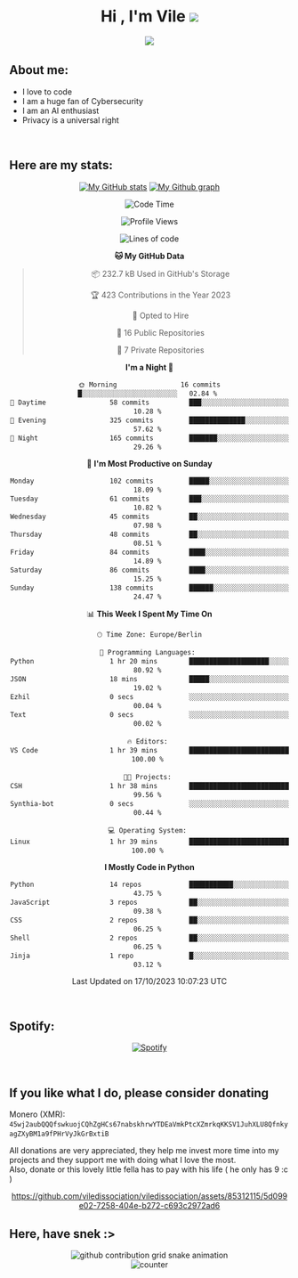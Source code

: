 <h1 align="center">Hi , I'm Vile <img src="https://media.giphy.com/media/hvRJCLFzcasrR4ia7z/giphy.gif" width="35"></h1>
<p align="center">
  <a href="https://github.com/viledissociation"><img src="https://readme-typing-svg.demolab.com?font=Roboto+Mono&weight=300&size=28&duration=4000&pause=100&color=C109F7&center=true&vCenter=true&width=580&height=127&lines=I'm+a+programmer;I'm+an+AI+enthusiast;I'm+a+big+fan+of+Neural+Networks;I'm+interested+in+Computer+Science;I+love+Cybersecurity;By+the+way+I+use+Arch+%F0%9F%92%80"></a>
</p>

## About me:

- I love to code
- I am a huge fan of Cybersecurity
- I am an AI enthusiast
- Privacy is a universal right

<br>

## Here are my stats:

<div align="center">
    
 [![My GitHub stats](https://github-readme-stats.vercel.app/api?username=viledissociation&count_private=true&show_icons=true&theme=radical)](https://github.com/viledissociation)
 [![My Github graph](http://github-profile-summary-cards.vercel.app/api/cards/profile-details?username=viledissociation&theme=radical)](https://github.com/viledissociation)

<!--START_SECTION:waka-->
![Code Time](http://img.shields.io/badge/Code%20Time-154%20hrs%2012%20mins-blue)

![Profile Views](http://img.shields.io/badge/Profile%20Views-0-blue)

![Lines of code](https://img.shields.io/badge/From%20Hello%20World%20I%27ve%20Written-37.3%20thousand%20lines%20of%20code-blue)

**🐱 My GitHub Data** 

> 📦 232.7 kB Used in GitHub's Storage 
 > 
> 🏆 423 Contributions in the Year 2023
 > 
> 💼 Opted to Hire
 > 
> 📜 16 Public Repositories 
 > 
> 🔑 7 Private Repositories 
 > 
**I'm a Night 🦉** 

```text
🌞 Morning                16 commits          █░░░░░░░░░░░░░░░░░░░░░░░░   02.84 % 
🌆 Daytime                58 commits          ███░░░░░░░░░░░░░░░░░░░░░░   10.28 % 
🌃 Evening                325 commits         ██████████████░░░░░░░░░░░   57.62 % 
🌙 Night                  165 commits         ███████░░░░░░░░░░░░░░░░░░   29.26 % 
```
📅 **I'm Most Productive on Sunday** 

```text
Monday                   102 commits         █████░░░░░░░░░░░░░░░░░░░░   18.09 % 
Tuesday                  61 commits          ███░░░░░░░░░░░░░░░░░░░░░░   10.82 % 
Wednesday                45 commits          ██░░░░░░░░░░░░░░░░░░░░░░░   07.98 % 
Thursday                 48 commits          ██░░░░░░░░░░░░░░░░░░░░░░░   08.51 % 
Friday                   84 commits          ████░░░░░░░░░░░░░░░░░░░░░   14.89 % 
Saturday                 86 commits          ████░░░░░░░░░░░░░░░░░░░░░   15.25 % 
Sunday                   138 commits         ██████░░░░░░░░░░░░░░░░░░░   24.47 % 
```


📊 **This Week I Spent My Time On** 

```text
🕑︎ Time Zone: Europe/Berlin

💬 Programming Languages: 
Python                   1 hr 20 mins        ████████████████████░░░░░   80.92 % 
JSON                     18 mins             █████░░░░░░░░░░░░░░░░░░░░   19.02 % 
Ezhil                    0 secs              ░░░░░░░░░░░░░░░░░░░░░░░░░   00.04 % 
Text                     0 secs              ░░░░░░░░░░░░░░░░░░░░░░░░░   00.02 % 

🔥 Editors: 
VS Code                  1 hr 39 mins        █████████████████████████   100.00 % 

🐱‍💻 Projects: 
CSH                      1 hr 38 mins        █████████████████████████   99.56 % 
Synthia-bot              0 secs              ░░░░░░░░░░░░░░░░░░░░░░░░░   00.44 % 

💻 Operating System: 
Linux                    1 hr 39 mins        █████████████████████████   100.00 % 
```

**I Mostly Code in Python** 

```text
Python                   14 repos            ███████████░░░░░░░░░░░░░░   43.75 % 
JavaScript               3 repos             ██░░░░░░░░░░░░░░░░░░░░░░░   09.38 % 
CSS                      2 repos             ██░░░░░░░░░░░░░░░░░░░░░░░   06.25 % 
Shell                    2 repos             ██░░░░░░░░░░░░░░░░░░░░░░░   06.25 % 
Jinja                    1 repo              █░░░░░░░░░░░░░░░░░░░░░░░░   03.12 % 
```




 Last Updated on 17/10/2023 10:07:23 UTC
<!--END_SECTION:waka-->
</div>
<br>

## Spotify:

<div align="center">

[![Spotify](https://whois-hoeless.vercel.app/api/spotify?background_color=0d1117&border_color=090d13)](https://open.spotify.com/user/heanchenhorst)
</div>

<br>

## If you like what I do, please consider donating

Monero (XMR): ```45wj2aubQQQfswkuojCQhZgHCs67nabskhrwYTDEaVmkPtcXZmrkqKKSV1JuhXLU8QfnkyagZXyBM1a9fPHrVyJkGrBxtiB```

All donations are very appreciated, they help me invest more time into my projects and they support me with doing what I love the most.  
Also, donate or this lovely little fella has to pay with his life (  he only has 9 :c  )

<div align="center">


https://github.com/viledissociation/viledissociation/assets/85312115/5d099e02-7258-404e-b272-c693c2972ad6


</div>

## Here, have snek :>
<div align="center">
<picture>
  <source media="(prefers-color-scheme: dark)" srcset="https://raw.githubusercontent.com/viledissociation/viledissociation/output/github-contribution-grid-snake-dark.svg">
  <source media="(prefers-color-scheme: light)" srcset="https://raw.githubusercontent.com/viledissociation/viledissociation/output/github-contribution-grid-snake.svg">
  <img alt="github contribution grid snake animation" src="https://raw.githubusercontent.com/viledissociation/viledissociation/output/github-contribution-grid-snake.svg">
</div>

<div align="center">
  <img src="https://moe-counter.glitch.me/get/@hoeless_count?theme=rule34" alt="counter" />
</div>
